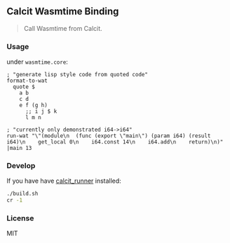 ## Calcit Wasmtime Binding

> Call Wasmtime from Calcit.

### Usage

under `wasmtime.core`:

```cirru
; "generate lisp style code from quoted code"
format-to-wat
  quote $
    a b
    c d
    e f (g h)
      ;; i j $ k
      l m n

; "currently only demonstrated i64->i64"
run-wat "\"(module\n  (func (export \"main\") (param i64) (result i64)\n    get_local 0\n    i64.const 14\n    i64.add\n    return)\n)" |main 13
```

### Develop

If you have have [calcit_runner](https://github.com/calcit-lang/calcit_runner.rs) installed:

```bash
./build.sh
cr -1
```

### License

MIT
